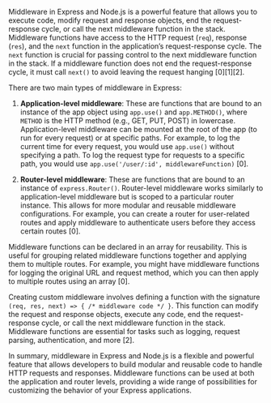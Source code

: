Middleware in Express and Node.js is a powerful feature that allows you to execute code, modify request and response objects, end the request-response cycle, or call the next middleware function in the stack. Middleware functions have access to the HTTP request (`req`), response (`res`), and the `next` function in the application’s request-response cycle. The `next` function is crucial for passing control to the next middleware function in the stack. If a middleware function does not end the request-response cycle, it must call `next()` to avoid leaving the request hanging [0][1][2].

There are two main types of middleware in Express:

1. **Application-level middleware**: These are functions that are bound to an instance of the app object using `app.use()` and `app.METHOD()`, where `METHOD` is the HTTP method (e.g., GET, PUT, POST) in lowercase. Application-level middleware can be mounted at the root of the app (to run for every request) or at specific paths. For example, to log the current time for every request, you would use `app.use()` without specifying a path. To log the request type for requests to a specific path, you would use `app.use('/user/:id', middlewareFunction)` [0].

2. **Router-level middleware**: These are functions that are bound to an instance of `express.Router()`. Router-level middleware works similarly to application-level middleware but is scoped to a particular router instance. This allows for more modular and reusable middleware configurations. For example, you can create a router for user-related routes and apply middleware to authenticate users before they access certain routes [0].

Middleware functions can be declared in an array for reusability. This is useful for grouping related middleware functions together and applying them to multiple routes. For example, you might have middleware functions for logging the original URL and request method, which you can then apply to multiple routes using an array [0].

Creating custom middleware involves defining a function with the signature `(req, res, next) => { /* middleware code */ }`. This function can modify the request and response objects, execute any code, end the request-response cycle, or call the next middleware function in the stack. Middleware functions are essential for tasks such as logging, request parsing, authentication, and more [2].

In summary, middleware in Express and Node.js is a flexible and powerful feature that allows developers to build modular and reusable code to handle HTTP requests and responses. Middleware functions can be used at both the application and router levels, providing a wide range of possibilities for customizing the behavior of your Express applications.
